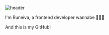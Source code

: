 ![header](https://capsule-render.vercel.app/api?type=slice&color=random&height=400&text=Welcome!&animation=twinkling&fontColor=ffffff&fontAlign=70&fontAlignY=30)


I'm Runeiva, a frontend developer wannabe 👩🏻‍💻

And this is my GitHub!

<!-- ![instagram](https://img.shields.io/badge/Instagram-8a3ab9?style=for-the-badge&logo=Instagram&logoColor=white): Runeiva -->



<!--
**runeiva/runeiva** is a ✨ _special_ ✨ repository because its `README.md` (this file) appears on your GitHub profile.

Here are some ideas to get you started:

- 🔭 I’m currently working on ...
- 🌱 I’m currently learning ...
- 👯 I’m looking to collaborate on ...
- 🤔 I’m looking for help with ...
- 💬 Ask me about ...
- 📫 How to reach me: ...
- 😄 Pronouns: ...
- ⚡ Fun fact: ...
-->
